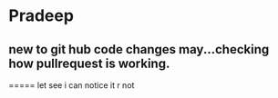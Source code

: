 # Pradeep
new to git hub
code changes may...checking  how pullrequest is working.
---------
=====
let see i can notice it r not

